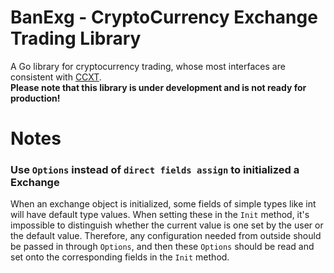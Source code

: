 # BanExg - CryptoCurrency Exchange Trading Library
A Go library for cryptocurrency trading, whose most interfaces are consistent with [CCXT](https://github.com/ccxt/ccxt).  
**Please note that this library is under development and is not ready for production!**

# Notes
### Use `Options` instead of `direct fields assign` to initialized a Exchange 
When an exchange object is initialized, some fields of simple types like int will have default type values. When setting these in the `Init` method, it's impossible to distinguish whether the current value is one set by the user or the default value. 
Therefore, any configuration needed from outside should be passed in through `Options`, and then these `Options` should be read and set onto the corresponding fields in the `Init` method.
